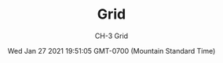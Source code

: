 ---
category: "wall-covering"
date: Wed Jan 27 2021 19:51:05 GMT-0700 (Mountain Standard Time)
description: "null"
designer: "Carl Heyward"
href: "https://www.areaenvironments.com/carl-heyward"
image_primary: "./img/CH_Grid_Art.jpg"
image_secondary: "./img/CH_Grid_Interior.jpg"
image_thumb: "./img/Carl+Heyward.png"
manufacturer: "Area Environments"
slug: "/manufacturers/area-environments/wall-covering/grid"
slug_destination: area-environments,
subtitle: "CH-3 Grid"
tags:
  - "area-environments"
  - "wall-covering"
title: "Grid"
---